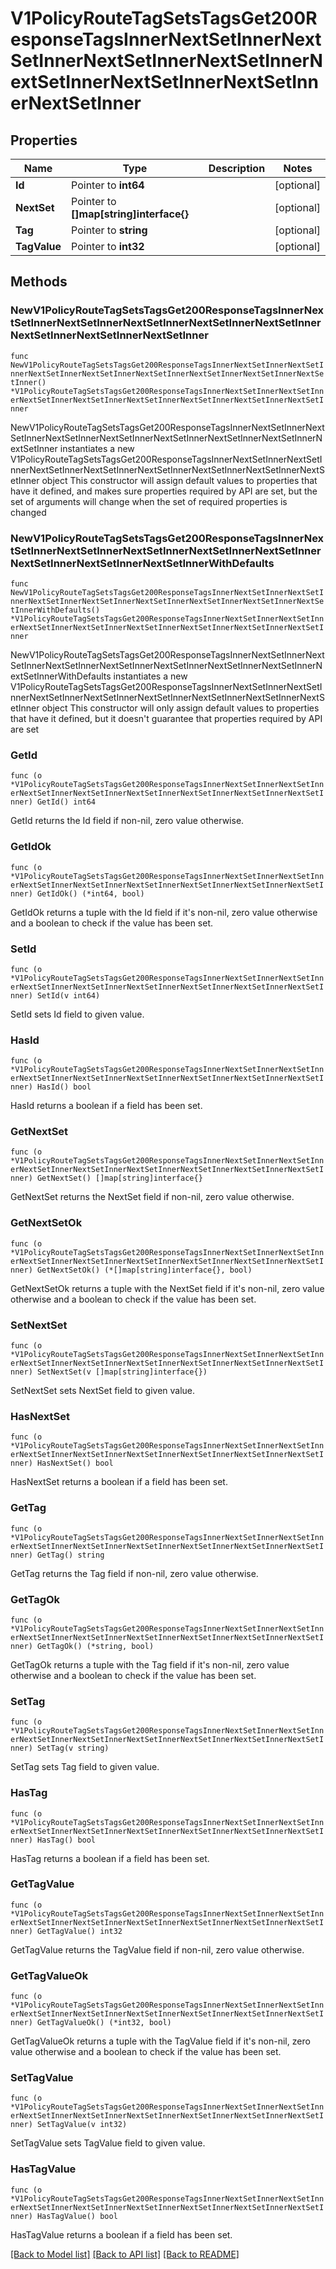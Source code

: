 # V1PolicyRouteTagSetsTagsGet200ResponseTagsInnerNextSetInnerNextSetInnerNextSetInnerNextSetInnerNextSetInnerNextSetInnerNextSetInnerNextSetInner

## Properties

Name | Type | Description | Notes
------------ | ------------- | ------------- | -------------
**Id** | Pointer to **int64** |  | [optional] 
**NextSet** | Pointer to **[]map[string]interface{}** |  | [optional] 
**Tag** | Pointer to **string** |  | [optional] 
**TagValue** | Pointer to **int32** |  | [optional] 

## Methods

### NewV1PolicyRouteTagSetsTagsGet200ResponseTagsInnerNextSetInnerNextSetInnerNextSetInnerNextSetInnerNextSetInnerNextSetInnerNextSetInnerNextSetInner

`func NewV1PolicyRouteTagSetsTagsGet200ResponseTagsInnerNextSetInnerNextSetInnerNextSetInnerNextSetInnerNextSetInnerNextSetInnerNextSetInnerNextSetInner() *V1PolicyRouteTagSetsTagsGet200ResponseTagsInnerNextSetInnerNextSetInnerNextSetInnerNextSetInnerNextSetInnerNextSetInnerNextSetInnerNextSetInner`

NewV1PolicyRouteTagSetsTagsGet200ResponseTagsInnerNextSetInnerNextSetInnerNextSetInnerNextSetInnerNextSetInnerNextSetInnerNextSetInnerNextSetInner instantiates a new V1PolicyRouteTagSetsTagsGet200ResponseTagsInnerNextSetInnerNextSetInnerNextSetInnerNextSetInnerNextSetInnerNextSetInnerNextSetInnerNextSetInner object
This constructor will assign default values to properties that have it defined,
and makes sure properties required by API are set, but the set of arguments
will change when the set of required properties is changed

### NewV1PolicyRouteTagSetsTagsGet200ResponseTagsInnerNextSetInnerNextSetInnerNextSetInnerNextSetInnerNextSetInnerNextSetInnerNextSetInnerNextSetInnerWithDefaults

`func NewV1PolicyRouteTagSetsTagsGet200ResponseTagsInnerNextSetInnerNextSetInnerNextSetInnerNextSetInnerNextSetInnerNextSetInnerNextSetInnerNextSetInnerWithDefaults() *V1PolicyRouteTagSetsTagsGet200ResponseTagsInnerNextSetInnerNextSetInnerNextSetInnerNextSetInnerNextSetInnerNextSetInnerNextSetInnerNextSetInner`

NewV1PolicyRouteTagSetsTagsGet200ResponseTagsInnerNextSetInnerNextSetInnerNextSetInnerNextSetInnerNextSetInnerNextSetInnerNextSetInnerNextSetInnerWithDefaults instantiates a new V1PolicyRouteTagSetsTagsGet200ResponseTagsInnerNextSetInnerNextSetInnerNextSetInnerNextSetInnerNextSetInnerNextSetInnerNextSetInnerNextSetInner object
This constructor will only assign default values to properties that have it defined,
but it doesn't guarantee that properties required by API are set

### GetId

`func (o *V1PolicyRouteTagSetsTagsGet200ResponseTagsInnerNextSetInnerNextSetInnerNextSetInnerNextSetInnerNextSetInnerNextSetInnerNextSetInnerNextSetInner) GetId() int64`

GetId returns the Id field if non-nil, zero value otherwise.

### GetIdOk

`func (o *V1PolicyRouteTagSetsTagsGet200ResponseTagsInnerNextSetInnerNextSetInnerNextSetInnerNextSetInnerNextSetInnerNextSetInnerNextSetInnerNextSetInner) GetIdOk() (*int64, bool)`

GetIdOk returns a tuple with the Id field if it's non-nil, zero value otherwise
and a boolean to check if the value has been set.

### SetId

`func (o *V1PolicyRouteTagSetsTagsGet200ResponseTagsInnerNextSetInnerNextSetInnerNextSetInnerNextSetInnerNextSetInnerNextSetInnerNextSetInnerNextSetInner) SetId(v int64)`

SetId sets Id field to given value.

### HasId

`func (o *V1PolicyRouteTagSetsTagsGet200ResponseTagsInnerNextSetInnerNextSetInnerNextSetInnerNextSetInnerNextSetInnerNextSetInnerNextSetInnerNextSetInner) HasId() bool`

HasId returns a boolean if a field has been set.

### GetNextSet

`func (o *V1PolicyRouteTagSetsTagsGet200ResponseTagsInnerNextSetInnerNextSetInnerNextSetInnerNextSetInnerNextSetInnerNextSetInnerNextSetInnerNextSetInner) GetNextSet() []map[string]interface{}`

GetNextSet returns the NextSet field if non-nil, zero value otherwise.

### GetNextSetOk

`func (o *V1PolicyRouteTagSetsTagsGet200ResponseTagsInnerNextSetInnerNextSetInnerNextSetInnerNextSetInnerNextSetInnerNextSetInnerNextSetInnerNextSetInner) GetNextSetOk() (*[]map[string]interface{}, bool)`

GetNextSetOk returns a tuple with the NextSet field if it's non-nil, zero value otherwise
and a boolean to check if the value has been set.

### SetNextSet

`func (o *V1PolicyRouteTagSetsTagsGet200ResponseTagsInnerNextSetInnerNextSetInnerNextSetInnerNextSetInnerNextSetInnerNextSetInnerNextSetInnerNextSetInner) SetNextSet(v []map[string]interface{})`

SetNextSet sets NextSet field to given value.

### HasNextSet

`func (o *V1PolicyRouteTagSetsTagsGet200ResponseTagsInnerNextSetInnerNextSetInnerNextSetInnerNextSetInnerNextSetInnerNextSetInnerNextSetInnerNextSetInner) HasNextSet() bool`

HasNextSet returns a boolean if a field has been set.

### GetTag

`func (o *V1PolicyRouteTagSetsTagsGet200ResponseTagsInnerNextSetInnerNextSetInnerNextSetInnerNextSetInnerNextSetInnerNextSetInnerNextSetInnerNextSetInner) GetTag() string`

GetTag returns the Tag field if non-nil, zero value otherwise.

### GetTagOk

`func (o *V1PolicyRouteTagSetsTagsGet200ResponseTagsInnerNextSetInnerNextSetInnerNextSetInnerNextSetInnerNextSetInnerNextSetInnerNextSetInnerNextSetInner) GetTagOk() (*string, bool)`

GetTagOk returns a tuple with the Tag field if it's non-nil, zero value otherwise
and a boolean to check if the value has been set.

### SetTag

`func (o *V1PolicyRouteTagSetsTagsGet200ResponseTagsInnerNextSetInnerNextSetInnerNextSetInnerNextSetInnerNextSetInnerNextSetInnerNextSetInnerNextSetInner) SetTag(v string)`

SetTag sets Tag field to given value.

### HasTag

`func (o *V1PolicyRouteTagSetsTagsGet200ResponseTagsInnerNextSetInnerNextSetInnerNextSetInnerNextSetInnerNextSetInnerNextSetInnerNextSetInnerNextSetInner) HasTag() bool`

HasTag returns a boolean if a field has been set.

### GetTagValue

`func (o *V1PolicyRouteTagSetsTagsGet200ResponseTagsInnerNextSetInnerNextSetInnerNextSetInnerNextSetInnerNextSetInnerNextSetInnerNextSetInnerNextSetInner) GetTagValue() int32`

GetTagValue returns the TagValue field if non-nil, zero value otherwise.

### GetTagValueOk

`func (o *V1PolicyRouteTagSetsTagsGet200ResponseTagsInnerNextSetInnerNextSetInnerNextSetInnerNextSetInnerNextSetInnerNextSetInnerNextSetInnerNextSetInner) GetTagValueOk() (*int32, bool)`

GetTagValueOk returns a tuple with the TagValue field if it's non-nil, zero value otherwise
and a boolean to check if the value has been set.

### SetTagValue

`func (o *V1PolicyRouteTagSetsTagsGet200ResponseTagsInnerNextSetInnerNextSetInnerNextSetInnerNextSetInnerNextSetInnerNextSetInnerNextSetInnerNextSetInner) SetTagValue(v int32)`

SetTagValue sets TagValue field to given value.

### HasTagValue

`func (o *V1PolicyRouteTagSetsTagsGet200ResponseTagsInnerNextSetInnerNextSetInnerNextSetInnerNextSetInnerNextSetInnerNextSetInnerNextSetInnerNextSetInner) HasTagValue() bool`

HasTagValue returns a boolean if a field has been set.


[[Back to Model list]](../README.md#documentation-for-models) [[Back to API list]](../README.md#documentation-for-api-endpoints) [[Back to README]](../README.md)


